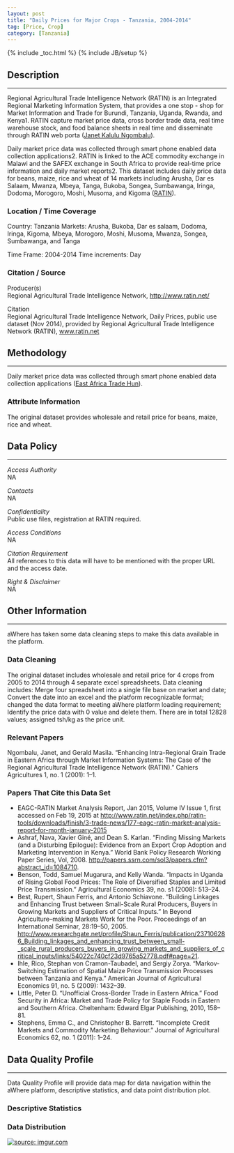 ```yaml
---
layout: post
title: "Daily Prices for Major Crops - Tanzania, 2004-2014"
tag: [Price, Crop]
category: [Tanzania]
---
```


{% include _toc.html %}
{% include JB/setup %}

## Description
----
Regional Agricultural Trade Intelligence Network (RATIN) is an Integrated Regional Marketing Information System, that provides a one stop - shop for Market Information and Trade for Burundi, Tanzania, Uganda, Rwanda, and Kenya1. RATIN capture market price data, cross border trade data, real time warehouse stock, and food balance sheets in real time and disseminate through RATIN web porta ([Janet Kalulu Ngombalu](3)). 

Daily market price data was collected through smart phone enabled data collection applications2. RATIN is linked to the ACE commodity exchange in Malawi and the SAFEX exchange in South Africa to provide real-time price information and daily market reports2. This dataset includes daily price data for beans, maize, rice and wheat of 14 markets including Arusha, Dar es Salaam, Mwanza, Mbeya, Tanga, Bukoba, Songea, Sumbawanga, Iringa, Dodoma, Morogoro, Moshi, Musoma, and Kigoma ([RATIN](1)).   

### Location / Time Coverage
Country: Tanzania
Markets: Arusha, Bukoba, Dar es salaam, Dodoma, Iringa, Kigoma, Mbeya, Morogoro, Moshi, Musoma, Mwanza, Songea, Sumbawanga, and Tanga 
  
Time Frame: 2004-2014
Time increments: Day 

### Citation / Source
Producer(s)   
Regional Agricultural Trade Intelligence Network, http://www.ratin.net/

Citation  
Regional Agricultural Trade Intelligence Network, Daily Prices, public use dataset (Nov 2014), provided by Regional Agricultural Trade Intelligence Network (RATIN), www.ratin.net

## Methodology
----
Daily market price data was collected through smart phone enabled data collection applications ([East Africa Trade Hun](2)).   

### Attribute Information
The original dataset provides wholesale and retail price for beans, maize, rice and wheat. 

## Data Policy
----
*Access Authority*  
NA

*Contacts*  
NA  

*Confidentiality*  
Public use files, registration at RATIN required.

*Access Conditions*  
NA 

*Citation Requirement*  
All references to this data will have to be mentioned with the proper URL and the access date.

*Right & Disclaimer*  
NA  

## Other Information
----
aWhere has taken some data cleaning steps to make this data available in the platform. 

### Data Cleaning

The original dataset includes wholesale and retail price for 4 crops from 2005 to 2014 through 4 separate excel spreadsheets. Data cleaning includes: Merge four spreadsheet into a single file base on market and date; Convert the date into an excel and the platform recognizable format; changed the data format to meeting aWhere platform loading requirement; Identify the price data with 0 value and delete them. There are in total 12828 values; assigned tsh/kg as the price unit. 

### Relevant Papers

Ngombalu, Janet, and Gerald Masila. “Enhancing Intra-Regional Grain Trade in Eastern Africa through Market Information Systems: The Case of the Regional Agricultural Trade Intelligence Network (RATIN).” Cahiers Agricultures 1, no. 1 (2001): 1–1.

### Papers That Cite this Data Set

- EAGC-RATIN Market Analysis Report, Jan 2015, Volume IV Issue 1, first accessed on Feb 19, 2015 at http://www.ratin.net/index.php/ratin-tools/downloads/finish/3-trade-news/177-eagc-ratin-market-analysis-report-for-month-january-2015
- Ashraf, Nava, Xavier Giné, and Dean S. Karlan. “Finding Missing Markets (and a Disturbing Epilogue): Evidence from an Export Crop Adoption and Marketing Intervention in Kenya.” World Bank Policy Research Working Paper Series, Vol, 2008. http://papers.ssrn.com/sol3/papers.cfm?abstract_id=1084710.
- Benson, Todd, Samuel Mugarura, and Kelly Wanda. “Impacts in Uganda of Rising Global Food Prices: The Role of Diversified Staples and Limited Price Transmission.” Agricultural Economics 39, no. s1 (2008): 513–24.
- Best, Rupert, Shaun Ferris, and Antonio Schiavone. “Building Linkages and Enhancing Trust between Small-Scale Rural Producers, Buyers in Growing Markets and Suppliers of Critical Inputs.” In Beyond Agriculture–making Markets Work for the Poor. Proceedings of an International Seminar, 28:19–50, 2005. http://www.researchgate.net/profile/Shaun_Ferris/publication/237106286_Building_linkages_and_enhancing_trust_between_small-_scale_rural_producers_buyers_in_growing_markets_and_suppliers_of_critical_inputs/links/54022c740cf23d9765a52778.pdf#page=21.
- Ihle, Rico, Stephan von Cramon-Taubadel, and Sergiy Zorya. “Markov-Switching Estimation of Spatial Maize Price Transmission Processes between Tanzania and Kenya.” American Journal of Agricultural Economics 91, no. 5 (2009): 1432–39.
- Little, Peter D. “Unofficial Cross-Border Trade in Eastern Africa.” Food Security in Africa: Market and Trade Policy for Staple Foods in Eastern and Southern Africa. Cheltenham: Edward Elgar Publishing, 2010, 158–81.
- Stephens, Emma C., and Christopher B. Barrett. “Incomplete Credit Markets and Commodity Marketing Behaviour.” Journal of Agricultural Economics 62, no. 1 (2011): 1–24.


## Data Quality Profile
----
Data Quality Profile will provide data map for data navigation within the aWhere platform, descriptive statistics, and data point distribution plot. 

### Descriptive Statistics

<script src="https://gist.github.com/yizhexu/704331a2ba2ce6dae1b2.js"></script>

### Data Distribution

<a href="http://imgur.com/KqufNPf"><img src="http://i.imgur.com/KqufNPf.jpg" title="source: imgur.com" /></a>


[1]: http://www.ratin.net/index.php/tanzania "RATIN Price Tanzania"
[2]: http://www.competeafrica.org/Files/20121105_RATIN_Final.pdf "East Africa Trade Hub, 2012, Regional Agriculture Trade Intelligence Network"
[3]: http://www.eagc.org/acpaf_esa/ATPAF%20-ESA%20_Janet.pdf "Janet Kalulu Ngombalu, Regional Agricultural Trade Intelligence Network – RATIN"